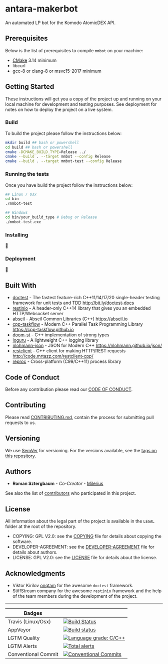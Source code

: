 # antara-makerbot

An automated LP bot for the Komodo AtomicDEX API.

## Prerequisites

Below is the list of prerequisites to compile `mmbot` on your machine:

-   [CMake](https://cmake.org/download/) 3.14 minimum
-   libcurl
-   gcc-8 or clang-8 or msvc15-2017 minimum

## Getting Started

These instructions will get you a copy of the project up and running on your local machine for development and testing purposes. See deployment for notes on how to deploy the project on a live system.

### Build

To build the project please follow the instructions below:

```bash
mkdir build ## bash or powershell
cd build ## bash or powershell
cmake -DCMAKE_BUILD_TYPE=Release ../
cmake --build . --target mmbot --config Release
cmake --build . --target mmbot-test --config Release
```

### Running the tests

Once you have build the project follow the instructions below:

```bash
## Linux / Osx
cd bin
./mmbot-test

## Windows
cd bin/your_build_type # Debug or Release
./mmbot-test.exe
```

### Installing

:construction:

### Deployment

:construction:

## Built With

-   [doctest](https://github.com/onqtam/doctest) - The fastest feature-rich C++11/14/17/20 single-header testing framework for unit tests and TDD http://bit.ly/doctest-docs
-   [restinio](https://github.com/Stiffstream/restinio) - A header-only C++14 library that gives you an embedded HTTP/Websocket server
-   [abseil](https://github.com/abseil/abseil-cpp) - Abseil Common Libraries (C++) https://abseil.io
-   [cpp-taskflow](https://github.com/cpp-taskflow/cpp-taskflow) - Modern C++ Parallel Task Programming Library https://cpp-taskflow.github.io
-   [doom-st](https://github.com/doom/strong_type) - C++ implementation of strong types
-   [loguru](https://github.com/emilk/loguru) - A lightweight C++ logging library
-   [nlohmann-json](https://github.com/nlohmann/json) - JSON for Modern C++ https://nlohmann.github.io/json/
-   [restclient](https://github.com/mrtazz/restclient-cpp) - C++ client for making HTTP/REST requests http://code.mrtazz.com/restclient-cpp/
-   [reproc](https://github.com/DaanDeMeyer/reproc) - Cross-platform (C99/C++11) process library


## Code of Conduct

Before any contribution please read our [CODE OF CONDUCT](./CODE-OF-CONDUCT.md).

## Contributing

Please read [CONTRIBUTING.md](./CONTRIBUTING.md), contain the process for submitting pull requests to us.

## Versioning

We use [SemVer](http://semver.org/) for versioning. For the versions available, see the [tags on this repository](https://github.com/KomodoPlatform/antara-makerbot/tags).

## Authors

-   **Roman Sztergbaum** - _Co-Creator_ - [Milerius](https://github.com/Milerius)

See also the list of [contributors](./CONTRIBUTORS.md) who participated in this project.

## License

All information about the legal part of the project is available in the `LEGAL` folder at the root of the repository.

- COPYING: GPL V2.0: see the [COPYING](LEGAL/COPYING) file for details about copying the software.
- DEVELOPER-AGREEMENT: see the [DEVELOPER-AGREEMENT](LEGAL/DEVELOPER-AGREEMENT) file for details about authors.
- LICENSE: GPL V2.0: see the [LICENSE](LEGAL/LICENSE) file for details about the license.

## Acknowledgments

-  Viktor Kirilov [onqtam](https://github.com/onqtam) for the awesome `doctest` framework.
-  StiffStream company for the awesome `restinio` framework and the help of the team members during the development of the project.

* * *

| Badges                     |                                                                                                                                                                                                                                                                                                                                                                                                                                                                                                                                                                                                                                                                                                                                                                                                                                                                                                                                                                 |
| -------------------------- | --------------------------------------------------------------------------------------------------------------------------------------------------------------------------------------------------------------------------------------------------------------------------------------------------------------------------------------------------------------------------------------------------------------------------------------------------------------------------------------------------------------------------------------------------------------------------------------------------------------------------------------------------------------------------------------------------------------------------------------------------------------------------------------------------------------------------------------------------------------------------------------------------------------------------------------------------------------- |
| Travis (Linux/Osx)         | [![Build Status](https://travis-ci.com/KomodoPlatform/antara-makerbot.svg?branch=master)](https://travis-ci.com/KomodoPlatform/antara-makerbot)                                                                                                                                                                                                                                                                                                                                                                                                                                                                                                                                                                                                                                                                                                                                                                                                                                             |
| AppVeyor                   | [![Build status](https://ci.appveyor.com/api/projects/status/a7hya5r8s9b3kt7l/branch/master?svg=true)](https://ci.appveyor.com/project/Milerius/antara-makerbot/branch/master)
| LGTM Quality                      | [![Language grade: C/C++](https://img.shields.io/lgtm/grade/cpp/g/KomodoPlatform/antara-makerbot.svg?logo=lgtm&logoWidth=18)](https://lgtm.com/projects/g/KomodoPlatform/antara-makerbot/context:cpp) |
| LGTM Alerts                      | [![Total alerts](https://img.shields.io/lgtm/alerts/g/KomodoPlatform/antara-makerbot.svg?logo=lgtm&logoWidth=18)](https://lgtm.com/projects/g/KomodoPlatform/antara-makerbot/alerts/) |
| Conventional Commit        | [![Conventional Commits](https://img.shields.io/badge/Conventional%20Commits-1.0.0-yellow.svg)](https://conventionalcommits.org) |

